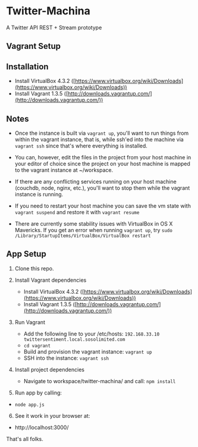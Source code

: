 Twitter-Machina
=============================
A Twitter API REST + Stream prototype

Vagrant Setup
-----

## Installation
* Install VirtualBox 4.3.2 ([https://www.virtualbox.org/wiki/Downloads](https://www.virtualbox.org/wiki/Downloads))
* Install Vagrant 1.3.5 ([http://downloads.vagrantup.com/](http://downloads.vagrantup.com/))


## Notes
* Once the instance is built via `vagrant up`, you'll want to run things from within the vagrant instance, that is, while ssh'ed into the machine via `vagrant ssh` since that's where everything is installed.

* You can, however, edit the files in the project from your host machine in your editor of choice since the project on your host machine is mapped to the vagrant instance at ~/workspace.

* If there are any conflicting services running on your host machine (couchdb, node, nginx, etc.), you'll want to stop them while the vagrant instance is running.

* If you need to restart your host machine you can save the vm state with `vagrant suspend` and restore it with `vagrant resume`

* There are currently some stability issues with VirtualBox in OS X Mavericks. If you get an error when running `vagrant up`, try `sudo /Library/StartupItems/VirtualBox/VirtualBox restart`



App Setup
-----

1. Clone this repo.

2. Install Vagrant dependencies
	* Install VirtualBox 4.3.2 ([https://www.virtualbox.org/wiki/Downloads](https://www.virtualbox.org/wiki/Downloads))
	* Install Vagrant 1.3.5 ([http://downloads.vagrantup.com/](http://downloads.vagrantup.com/))

3. Run Vagrant
	* Add the following line to your /etc/hosts: `192.168.33.10 twittersentiment.local.sosolimited.com` 
	* `cd vagrant`
	* Build and provision the vagrant instance: `vagrant up`
	* SSH into the instance: `vagrant ssh`

4. Install project dependencies 
	* Navigate to workspace/twitter-machina/ and call: ```npm install```

5. Run app by calling:
  * ```node app.js```

6. See it work in your browser at:
  * http://localhost:3000/

That's all folks.
